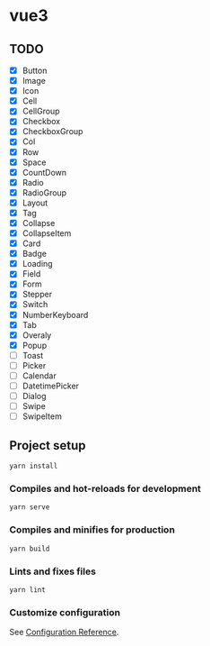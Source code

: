# vue3

## TODO

- [x] Button
- [x] Image
- [x] Icon
- [x] Cell
- [x] CellGroup
- [x] Checkbox
- [x] CheckboxGroup
- [x] Col
- [x] Row
- [x] Space
- [x] CountDown
- [x] Radio
- [x] RadioGroup
- [x] Layout
- [x] Tag
- [x] Collapse
- [x] CollapseItem
- [x] Card
- [x] Badge
- [x] Loading
- [x] Field
- [x] Form
- [x] Stepper
- [x] Switch
- [x] NumberKeyboard
- [x] Tab
- [x] Overaly
- [x] Popup
- [ ] Toast
- [ ] Picker
- [ ] Calendar
- [ ] DatetimePicker
- [ ] Dialog
- [ ] Swipe
- [ ] SwipeItem

## Project setup

```
yarn install
```

### Compiles and hot-reloads for development

```
yarn serve
```

### Compiles and minifies for production

```
yarn build
```

### Lints and fixes files

```
yarn lint
```

### Customize configuration

See [Configuration Reference](https://cli.vuejs.org/config/).
